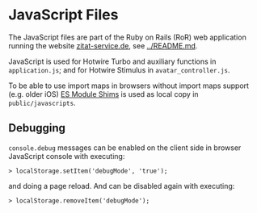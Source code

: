 # JavaScript Files

The JavaScript files are part of the Ruby on Rails (RoR) web application running the website [zitat-service.de](https://www.zitat-service.de), see [../README.md](../README.md).

JavaScript is used for Hotwire Turbo and auxiliary functions in `application.js`; and for Hotwire Stimulus in `avatar_controller.js`.

To be able to use import maps in browsers without import maps support (e.g. older iOS)
[ES Module Shims](https://github.com/guybedford/es-module-shims) is used as local copy in `public/javascripts`.

## Debugging

`console.debug` messages can be enabled on the client side in browser JavaScript console with executing:
``` 
> localStorage.setItem('debugMode', 'true');
```
and doing a page reload. And can be disabled again with executing:
```
> localStorage.removeItem('debugMode');
```

